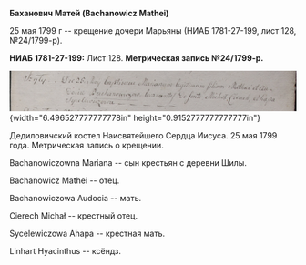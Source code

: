 **Баханович Матей (Bachanowicz Mathei)**

25 мая 1799 г -- крещение дочери Марьяны (НИАБ 1781-27-199, лист 128,
№24/1799-р).

**НИАБ 1781-27-199:** Лист 128. **Метрическая запись №24/1799-р.**

![](./media/3d93ce19ba7f01746c0f2581bb59c69a569ceb2c.png){width="6.496527777777778in"
height="0.9152777777777777in"}

Дедиловичский костел Наисвятейшего Сердца Иисуса. 25 мая 1799 года.
Метрическая запись о крещении.

Bachanowiczowna Mariana -- сын крестьян с деревни Шилы.

Bachanowicz Mathei -- отец.

Bachanowiczowa Audocia -- мать.

Cierech Michał -- крестный отец.

Sycelewiczowa Ahapa -- крестная мать.

Linhart Hyacinthus -- ксёндз.
